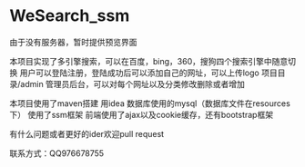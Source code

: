 # WeSearch_ssm
由于没有服务器，暂时提供预览界面

本项目实现了多引擎搜索，可以在百度，bing，360，搜狗四个搜索引擎中随意切换
用户可以登陆注册，登陆成功后可以添加自己的网址，可以上传logo
项目目录/admin 管理员后台，可以对每个网址以及分类修改删除或者增加

本项目使用了maven搭建 用idea 
数据库使用的mysql（数据库文件在resources下）
使用了ssm框架
前端使用了ajax以及cookie缓存，还有bootstrap框架

有什么问题或者更好的ider欢迎pull request 

联系方式：QQ976678755
